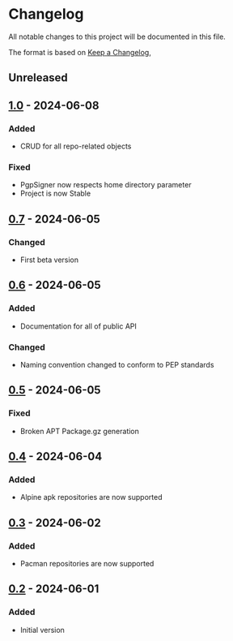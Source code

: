 # Changelog
All notable changes to this project will be documented in this file.

The format is based on [Keep a Changelog](https://keepachangelog.com/en/1.0.0/),

## Unreleased

## [1.0] - 2024-06-08

### Added
- CRUD for all repo-related objects

### Fixed
- PgpSigner now respects home directory parameter
- Project is now Stable

## [0.7] - 2024-06-05

### Changed
- First beta version

## [0.6] - 2024-06-05

### Added
- Documentation for all of public API

### Changed
- Naming convention changed to conform to PEP standards

## [0.5] - 2024-06-05

### Fixed
- Broken APT Package.gz generation

## [0.4] - 2024-06-04

### Added
- Alpine apk repositories are now supported

## [0.3] - 2024-06-02

### Added
- Pacman repositories are now supported

## [0.2] - 2024-06-01

### Added
- Initial version

[0.2]: https://github.com/gershnik/repopulator/releases/0.2
[0.3]: https://github.com/gershnik/repopulator/releases/0.3
[0.4]: https://github.com/gershnik/repopulator/releases/0.4
[0.5]: https://github.com/gershnik/repopulator/releases/0.5
[0.6]: https://github.com/gershnik/repopulator/releases/0.6
[0.7]: https://github.com/gershnik/repopulator/releases/0.7
[1.0]: https://github.com/gershnik/repopulator/releases/1.0
